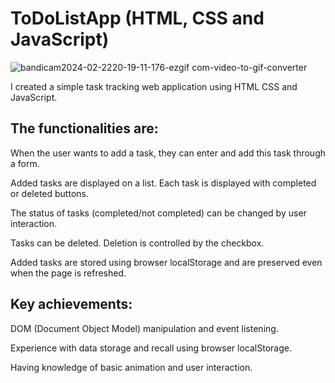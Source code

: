 # ToDoListApp (HTML, CSS and JavaScript)

![bandicam2024-02-2220-19-11-176-ezgif com-video-to-gif-converter](https://github.com/nuhaydogdu/ToDoListApp/assets/81580228/fd2b5853-608c-49e5-b00c-f81ce4053971)

I created a simple task tracking web application using HTML CSS and JavaScript.

## The functionalities are:

When the user wants to add a task, they can enter and add this task through a form.

Added tasks are displayed on a list. Each task is displayed with completed or deleted buttons.

The status of tasks (completed/not completed) can be changed by user interaction.

Tasks can be deleted. Deletion is controlled by the checkbox.

Added tasks are stored using browser localStorage and are preserved even when the page is refreshed.

## Key achievements:

DOM (Document Object Model) manipulation and event listening.

Experience with data storage and recall using browser localStorage.

Having knowledge of basic animation and user interaction.
